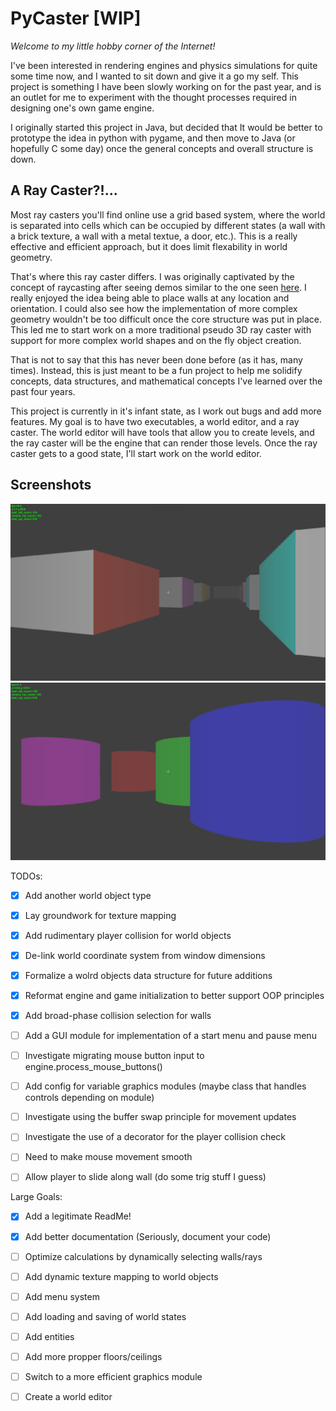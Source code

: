 # PyCaster [WIP]

_Welcome to my little hobby corner of the Internet!_

I've been interested in rendering engines and physics simulations for quite some time now, and I wanted to sit down and give it a go my self. This project is something I have been slowly working on for the past year, and is an outlet for me to experiment with the thought processes required in designing one's own game engine. 

I originally started this project in Java, but decided that It would be better to prototype the idea in python with pygame, and then move to Java (or hopefully C some day) once the general concepts and overall structure is down. 

## A Ray Caster?!...

Most ray casters you'll find online use a grid based system, where the world is separated into cells which can be occupied by different states (a wall with a brick texture, a wall with a metal textue, a door, etc.). This is a really effective and efficient approach, but it does limit flexability in world geometry. 

That's where this ray caster differs. I was originally captivated by the concept of raycasting after seeing demos similar to the one seen [here](https://www.youtube.com/watch?v=58l0SURwYpc). I really enjoyed the idea being able to place walls at any location and orientation. I could also see how the implementation of more complex geometry wouldn't be too difficult once the core structure was put in place. This led me to start work on a more traditional pseudo 3D ray caster with support for more complex world shapes and on the fly object creation.

That is not to say that this has never been done before (as it has, many times). Instead, this is just meant to be a fun project to help me solidify concepts, data structures, and mathematical concepts I've learned over the past four years.

This project is currently in it's infant state, as I work out bugs and add more features. My goal is to have two executables, a world editor, and a ray caster. The world editor will have tools that allow you to create levels, and the ray caster will be the engine that can render those levels. Once the ray caster gets to a good state, I'll start work on the world editor.


## Screenshots

![](resources/demo_images/pycaster_demo_01.png)
![](resources/demo_images/pycaster_demo_02.png)

TODOs:
- [x] Add another world object type
- [x] Lay groundwork for texture mapping
- [x] Add rudimentary player collision for world objects
- [x] De-link world coordinate system from window dimensions
- [x] Formalize a wolrd objects data structure for future additions
- [x] Reformat engine and game initialization to better support OOP principles
- [x] Add broad-phase collision selection for walls
- [ ] Add a GUI module for implementation of a start menu and pause menu
- [ ] Investigate migrating mouse button input to engine.process_mouse_buttons()
- [ ] Add config for variable graphics modules (maybe class that handles controls depending on module)
- [ ] Investigate using the buffer swap principle for movement updates
- [ ] Investigate the use of a decorator for the player collision check
- [ ] Need to make mouse movement smooth
- [ ] Allow player to slide along wall (do some trig stuff I guess)


Large Goals:
- [x] Add a legitimate ReadMe!
- [x] Add better documentation (Seriously, document your code)
- [ ] Optimize calculations by dynamically selecting walls/rays
- [ ] Add dynamic texture mapping to world objects
- [ ] Add menu system
- [ ] Add loading and saving of world states
- [ ] Add entities
- [ ] Add more propper floors/ceilings
- [ ] Switch to a more efficient graphics module
- [ ] Create a world editor

